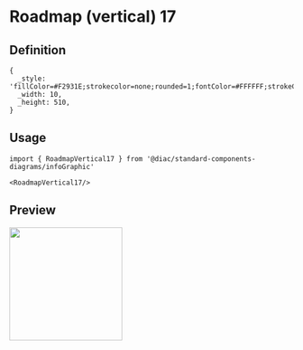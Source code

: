 # Roadmap (vertical) 17

## Definition

```
{
  _style: 'fillColor=#F2931E;strokecolor=none;rounded=1;fontColor=#FFFFFF;strokeColor=none;fontStyle=1;fontSize=14;whiteSpace=wrap;html=1;',
  _width: 10,
  _height: 510,
}
```

## Usage

```
import { RoadmapVertical17 } from '@diac/standard-components-diagrams/infoGraphic'

<RoadmapVertical17/>
```

## Preview

<img src="./roadmap-vertical-17.png" width="200"/>
